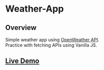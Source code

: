 # Weather-App
## Overview
Simple weather app using [OpenWeather API](https://openweathermap.org/api).
<br>
Practice with fetching APIs using Vanilla JS.
## [Live Demo](https://stepty.github.io/Weather-App/)
